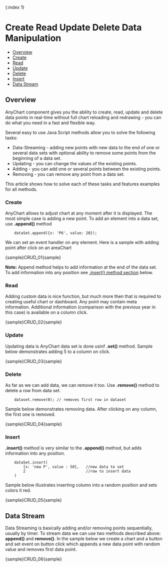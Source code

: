{:index 1}
# Create Read Update Delete Data Manipulation

* [Overview](#overview)
 * [Create](#create)
 * [Read](#read)
 * [Update](#update)
 * [Delete](#delete)
 * [Insert](#insert)
* [Data Stream](#data_stream)

## Overview

AnyChart component gives you the ability to create, read, update and delete data points in real-time without full 
chart reloading and redrawing - you can do  what you need in a fast and flexible way.
  
  
Several easy to use Java Script methods allow you to solve the following tasks:
  
  
 * Data-Streaming - adding new points with new data to the end of one or several data sets with optional ability to 
 remove some points from the beginning of a data set. 
 * Updating - you can change the values of the existing points.
 * Adding - you can add one or several points between the existing points.
 * Removing - you can remove any point from a data set.
  
  
This article shows how to solve each of these tasks and features examples for all methods.

### Create

AnyChart allows to adjust chart at any moment after it is displayed. The most simple case is adding a new point. To add an element into a data set, use **.append()** method

```
    dataSet.append({x: 'P6', value: 20});
```

We can set an event handler on any element. Here is a sample with adding point after click on an areaChart

{sample}CRUD\_01{sample}

**Note:**
Append method helps to add information at the end of the data set. To add information into any position see
 [.insert() method section](#insert) below.

### Read

Adding custom data is nice function, but much more then that is required to creating useful chart or dashboard. Any  point may contain meta information. Additional information (comparison with the previous year in this case) is available on a column click.

{sample}CRUD\_02{sample}

### Update

Updating data is AnyChart data set is done usinf **.set()** method.  Sample below demonstrates adding 5 to a column on click.

{sample}CRUD\_03{sample}

### Delete

As far as we can add data, we can remove it too. Use **.remove()** method to delete a row from data set.

```
    dataset.remove(0); // removes first row in dataset
```

Sample below demonstrates removing data. After clicking on any column, the first one is removed. 

{sample}CRUD\_04{sample}

### Insert

**.insert()** method is very similar to the **.append()** method, but adds information into any position. 

```
    dataSet.insert(
        {x: 'new P', value : 50},   //new data to set
        2                           //row to insert data
    )
```

Sample below illustrates inserting column into a random position and sets colors it red.

{sample}CRUD\_05{sample}

## Data Stream

Data Streaming is basically adding and/or removing points sequentially, usually by timer. To stream data we can use two methods described above: **append()** and **remove()**. In the sample below we create a chart and a 
button and set event on button click which appends a new data point with random value and removes first data 
point.

{sample}CRUD\_06{sample}
 
